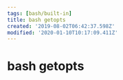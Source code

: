 ```yaml
---
tags: [bash/built-in]
title: bash getopts
created: '2019-08-02T06:42:37.598Z'
modified: '2020-01-10T10:17:09.411Z'
---
```


# bash getopts
